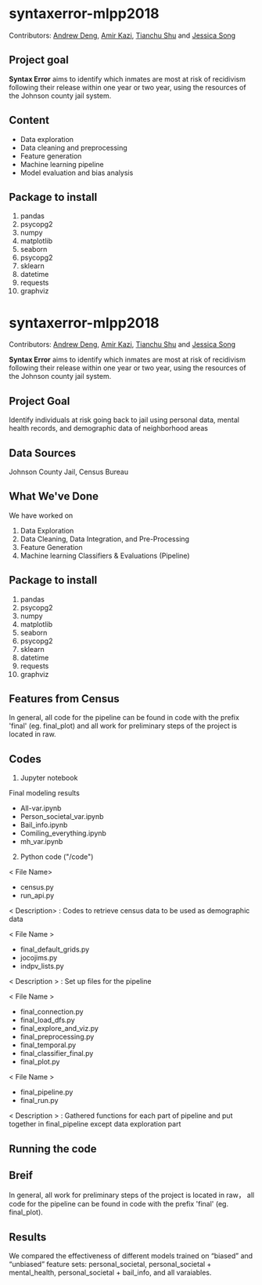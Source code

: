 # syntaxerror-mlpp2018

Contributors: [Andrew Deng](https://github.com/CAPPAndrew), [Amir Kazi](https://github.com/amirkazi), [Tianchu Shu](https://github.com/tianchu-shu) and [Jessica Song](https://github.com/belovedsong)


## Project goal
__Syntax Error__ aims to identify which inmates are most at risk of recidivism following their release within one year or two year, using the resources of the Johnson county jail system.


## Content
- Data exploration
- Data cleaning and preprocessing
- Feature generation
- Machine learning pipeline
- Model evaluation and bias analysis


## Package to install
1. pandas
2. psycopg2
3. numpy
4. matplotlib
5. seaborn
6. psycopg2
7. sklearn
8. datetime
9. requests
10. graphviz

# syntaxerror-mlpp2018

Contributors: [Andrew Deng](https://github.com/CAPPAndrew), [Amir Kazi](https://github.com/amirkazi), [Tianchu Shu](https://github.com/tianchu-shu) and [Jessica Song](https://github.com/belovedsong)


__Syntax Error__ aims to identify which inmates are most at risk of recidivism following their release within one year or two year, using the resources of the Johnson county jail system.

## Project Goal
Identify individuals at risk going back to jail using personal data, mental health records, and demographic data of 
neighborhood areas


## Data Sources
Johnson County Jail, Census Bureau



## What We've Done
We have worked on 
1) Data Exploration
2) Data Cleaning, Data Integration, and Pre-Processing
3) Feature Generation
4) Machine learning Classifiers & Evaluations (Pipeline)


## Package to install

1. pandas
2. psycopg2
3. numpy
4. matplotlib
5. seaborn
6. psycopg2
7. sklearn
8. datetime
9. requests
10. graphviz


## Features from Census
In general, all code for the pipeline can be found in code with the prefix 'final' (eg. final_plot) and all work for preliminary steps of the project is located in raw. 


## Codes
1) Jupyter notebook

Final modeling results
- All-var.ipynb
- Person_societal_var.ipynb
- Bail_info.ipynb
- Comiling_everything.ipynb
- mh_var.ipynb


2) Python code ("/code")

< File Name>
- census.py
- run_api.py

< Description>
  : Codes to retrieve census data to be used as demographic data


< File Name >
- final_default_grids.py
- jocojims.py
- indpv_lists.py

< Description >
  : Set up files for the pipeline

< File Name >

- final_connection.py
- final_load_dfs.py
- final_explore_and_viz.py
- final_preprocessing.py
- final_temporal.py
- final_classifier_final.py
- final_plot.py

< File Name >
- final_pipeline.py
- final_run.py

< Description >
  : Gathered functions for each part of pipeline and put together in final_pipeline except data exploration part


## Running the code





## Breif
In general, all work for preliminary steps of the project is located in raw， all code for the pipeline can be found in code with the prefix 'final' (eg. final_plot).

## Results
We compared the effectiveness of different models trained on “biased” and “unbiased” feature sets: personal_societal, personal_societal + mental_health, personal_societal + bail_info, and all varaiables.
